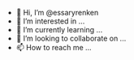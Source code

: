 - 👋 Hi, I’m @essaryrenken
- 👀 I’m interested in ...
- 🌱 I’m currently learning ...
- 💞️ I’m looking to collaborate on ...
- 📫 How to reach me ...

<!---
essaryrenken/essaryrenken is a ✨ special ✨ repository because its `README.md` (this file) appears on your GitHub profile.
You can click the Preview link to take a look at your changes.
--->

